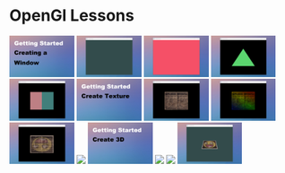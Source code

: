 # OpenGl Lessons

<p align="left">
  <img src="./images/background01.png?raw=true" width="23%">
  <img src="./images/HelloWindow.gif?raw=true" width="23%">
  <img src="./images/HelloWindow2.gif?raw=true"  width="23%">
  <img src="./images/HelloTriangle.gif?raw=true" width="23%">
  <img src="./images/HelloShader.gif?raw=true" width="23%">
  <img src="./images/background02.png?raw=true" width="23%">
  <img src="./images/HelloTexture.gif?raw=true" width="23%">
  <img src="./images/HelloTexture1.gif?raw=true" width="23%">
  <img src="./images/HelloTexture2.gif?raw=true" width="23%">
  <img src="./images/HelloGlm.gif?raw=true" width="23%">
  <img src="./images/background03.png?raw=true" width="23%">
  <img src="./images/HelloGlm1.gif?raw=true" width="23%">
  <img src="./images/HelloGlm2.gif?raw=true" width="23%">
  <img src="./images/Hello3D.gif?raw=true"width="23%">
</p>
